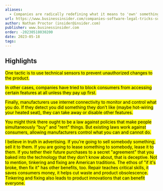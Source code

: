 ```yaml
---
aliases:
  - Companies are radically redefining what it means to 'own' something
url: https://www.businessinsider.com/companies-software-legal-tricks-subscriptions-customers-money-pay-death-ownership-2023-5
author: Nathan Proctor (insider@insider.com)
publisher: www.businessinsider.com
order: -20230518030200
date: 2023-05-18
tags:
---
```


## Highlights
<mark>One tactic is to use technical sensors to prevent unauthorized changes to the product.</mark>

<mark>In other cases, companies have tried to block consumers from accessing certain features at all unless they pay up first.</mark>

<mark>Finally, manufacturers use internet connectivity to monitor and control what you do. If they detect you did something they don't like (maybe hot-wiring your heated seat), they can take away or disable other features.</mark>

<mark>You might think there ought to be a law against policies that make people simultaneously "buy" and "rent" things. But existing laws work against consumers, allowing manufacturers control what you can and cannot do.</mark>

<mark>I believe in truth in advertising. If you're going to sell somebody something, sell it to them. If you are going to lease something to somebody, lease it to them. If you tether their future purchases to a secret "agreement" that you baked into the technology that they don't know about, that is deceptive. Not to mention, tinkering and fixing are American traditions. The ethos of "if it's broke, then fix it" has other benefits, too. Repair teaches critical skills, it saves consumers money, it helps cut waste and product obsolescence. Tinkering and fixing also leads to product innovations that can benefit everyone.</mark>

